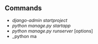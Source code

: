 ## Commands
- _django-admin startproject_ <name>
- _python manage.py startapp_ <name>
- _python manage.py runserver_ [options]
- _python ma


